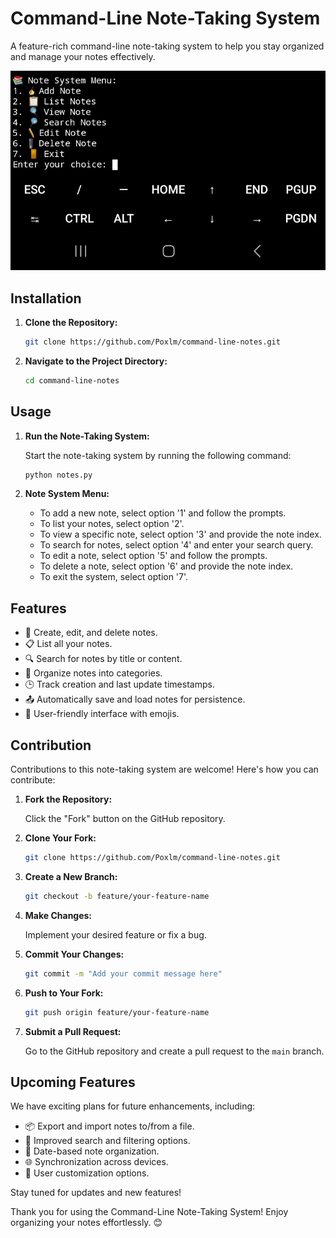 # Command-Line Note-Taking System

A feature-rich command-line note-taking system to help you stay organized and manage your notes effectively.

![Note System Screenshot](screenshot.png)

## Installation

1. **Clone the Repository:**

   ```bash
   git clone https://github.com/Poxlm/command-line-notes.git
   ```

2. **Navigate to the Project Directory:**

   ```bash
   cd command-line-notes
   ```
## Usage

1. **Run the Note-Taking System:**

   Start the note-taking system by running the following command:

   ```bash
   python notes.py
   ```

2. **Note System Menu:**

   - To add a new note, select option '1' and follow the prompts.
   - To list your notes, select option '2'.
   - To view a specific note, select option '3' and provide the note index.
   - To search for notes, select option '4' and enter your search query.
   - To edit a note, select option '5' and follow the prompts.
   - To delete a note, select option '6' and provide the note index.
   - To exit the system, select option '7'.

## Features

- 📝 Create, edit, and delete notes.
- 📋 List all your notes.
- 🔍 Search for notes by title or content.
- 📂 Organize notes into categories.
- 🕒 Track creation and last update timestamps.
- 📤 Automatically save and load notes for persistence.
- 🌈 User-friendly interface with emojis.

## Contribution

Contributions to this note-taking system are welcome! Here's how you can contribute:

1. **Fork the Repository:**

   Click the "Fork" button on the GitHub repository.

2. **Clone Your Fork:**

   ```bash
   git clone https://github.com/Poxlm/command-line-notes.git
   ```

3. **Create a New Branch:**

   ```bash
   git checkout -b feature/your-feature-name
   ```

4. **Make Changes:**

   Implement your desired feature or fix a bug.

5. **Commit Your Changes:**

   ```bash
   git commit -m "Add your commit message here"
   ```

6. **Push to Your Fork:**

   ```bash
   git push origin feature/your-feature-name
   ```

7. **Submit a Pull Request:**

   Go to the GitHub repository and create a pull request to the `main` branch.

## Upcoming Features

We have exciting plans for future enhancements, including:

- 📦 Export and import notes to/from a file.
- 🚀 Improved search and filtering options.
- 📅 Date-based note organization.
- 🌐 Synchronization across devices.
- 🌟 User customization options.

Stay tuned for updates and new features!

Thank you for using the Command-Line Note-Taking System! Enjoy organizing your notes effortlessly. 😊
